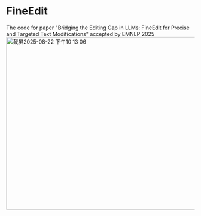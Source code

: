 # FineEdit
The code for paper "Bridging the Editing Gap in LLMs: FineEdit for Precise and Targeted Text Modifications" accepted by EMNLP 2025
<img width="560" height="462" alt="截屏2025-08-22 下午10 13 06" src="https://github.com/user-attachments/assets/3e5ed3d6-5db0-4b25-8aea-40e8811812b1" />
